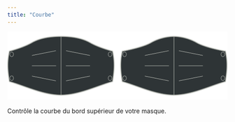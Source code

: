 ```yaml
---
title: "Courbe"
---
```


![Option de courbe](./curve.svg)

Contrôle la courbe du bord supérieur de votre masque.




